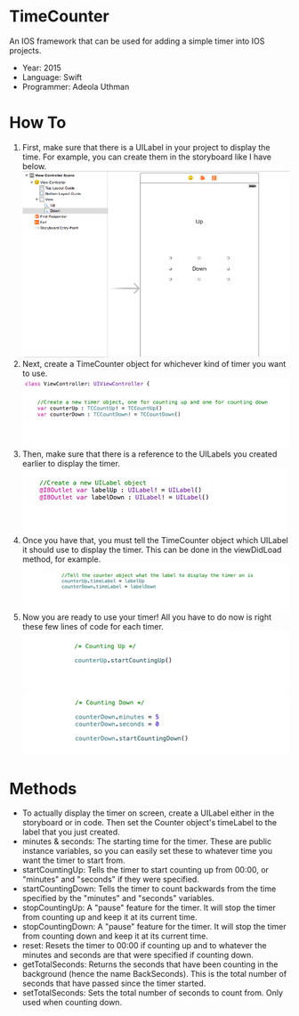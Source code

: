 # TimeCounter
An IOS framework that can be used for adding a simple timer into IOS projects.

- Year: 2015
- Language: Swift
- Programmer: Adeola Uthman


# How To
1. First, make sure that there is a UILabel in your project to display the time. For example, you can create them in the storyboard like I have below.
![Alt text](https://github.com/Authman2/TimeCounter/blob/master/TutorialImages/CreateLabelsInStoryboard.png)
2. Next, create a TimeCounter object for whichever kind of timer you want to use.
![Alt text](https://github.com/Authman2/TimeCounter/blob/master/TutorialImages/CreatingTimerObjects.png)
3. Then, make sure that there is a reference to the UILabels you created earlier to display the timer.
![Alt text](https://github.com/Authman2/TimeCounter/blob/master/TutorialImages/CreatingLabelsToDisplayTime.png)
4. Once you have that, you must tell the TimeCounter object which UILabel it should use to display the timer. This can be done in the viewDidLoad method, for example.
![Alt text](https://github.com/Authman2/TimeCounter/blob/master/TutorialImages/SpecifyTimeLabel.png)
5. Now you are ready to use your timer! All you have to do now is right these few lines of code for each timer.
![Alt text](https://github.com/Authman2/TimeCounter/blob/master/TutorialImages/CountingUp.png)
![Alt text](https://github.com/Authman2/TimeCounter/blob/master/TutorialImages/CountingDown.png)

# Methods
- To actually display the timer on screen, create a UILabel either in the storyboard or in code. Then set the Counter object's timeLabel to the label that you just created.
- minutes & seconds: The starting time for the timer. These are public instance variables, so you can easily set these to whatever time you want the timer to start from.
- startCountingUp: Tells the timer to start counting up from 00:00, or "minutes" and "seconds" if they were specified.
- startCountingDown: Tells the timer to count backwards from the time specified by the "minutes" and "seconds" variables.
- stopCountingUp: A "pause" feature for the timer. It will stop the timer from counting up and keep it at its current time.
- stopCountingDown:  A "pause" feature for the timer. It will stop the timer from counting down and keep it at its current time.
- reset: Resets the timer to 00:00 if counting up and to whatever the minutes and seconds are that were specified if counting down.
- getTotalSeconds: Returns the seconds that have been counting in the background (hence the name BackSeconds). This is the total number of seconds that have passed since the timer started.
- setTotalSeconds: Sets the total number of seconds to count from. Only used when counting down.
